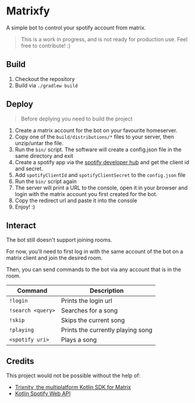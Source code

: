 # Matrixfy

A simple bot to control your spotify account from matrix.

> This is a work in progress, and is not ready for production use. Feel free to contribute! :)

## Build

1. Checkout the repository
2. Build via `./gradlew build`

## Deploy

> Before deplying you need to build the project

1. Create a matrix account for the bot on your favourite homeserver.
2. Copy one of the `build/distributions/*` files to your server, then unzip/untar the file.
3. Run the `bin/` script. The software will create a config.json file in the same directory and exit
4. Create a spotify app via the [spotify developer hub](https://developer.spotify.com/dashboard/applications) and get
   the client id and secret.
5. Add `spotifyClientId` and `spotifyClientSecret` to the `config.json` file
6. Run the `bin/` script again
7. The server will print a URL to the console, open it in your browser and login with the matrix account you first
   created for the bot.
8. Copy the redirect url and paste it into the console
9. Enjoy! :)

## Interact

The bot still doesn't support joining rooms.

For now, you'll need to first log in with the same account of the bot on a matrix client and join the desired room.

Then, you can send commands to the bot via any account that is in the room.

| Command           | Description                       |
|-------------------|-----------------------------------|
| `!login`          | Prints the login url              |
| `!search <query>` | Searches for a song               |
| `!skip`           | Skips the current song            |
| `!playing`        | Prints the currently playing song |
| `<spotify uri>`   | Plays a song                      |

## Credits

This project would not be possible without the help of:
- [Trixnity, the multiplatform Kotlin SDK for Matrix](https://gitlab.com/trixnity/trixnity)
- [Kotlin Spotify Web API](https://github.com/adamint/spotify-web-api-kotlin)